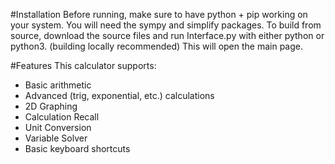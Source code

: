 #Installation
Before running, make sure to have python + pip working on your system. You will need the sympy and simplify packages.
To build from source, download the source files and run Interface.py with either python or python3. (building locally recommended)
This will open the main page.

#Features
This calculator supports:
- Basic arithmetic
- Advanced (trig, exponential, etc.) calculations
- 2D Graphing
- Calculation Recall
- Unit Conversion
- Variable Solver
- Basic keyboard shortcuts
